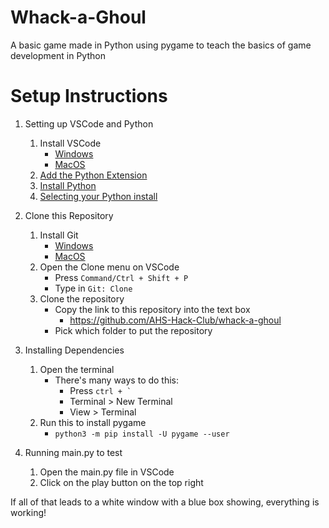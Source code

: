 # Whack-a-Ghoul

A basic game made in Python using pygame to teach the basics of game development in Python

# Setup Instructions

1. Setting up VSCode and Python

    1. Install VSCode
        - [Windows](https://code.visualstudio.com/docs/setup/windows#_installation)
        - [MacOS](https://code.visualstudio.com/docs/setup/mac#_installation)
    2. [Add the Python Extension](https://youtu.be/SKcZ3cwX8lA)
    3. [Install Python](https://code.visualstudio.com/docs/python/python-tutorial#_install-a-python-interpreter)
    4. [Selecting your Python install](https://code.visualstudio.com/docs/python/python-tutorial#_select-a-python-interpreter)

2. Clone this Repository
    1. Install Git
        - [Windows](https://git-scm.com/download/mac)
        - [MacOS](http://msysgit.github.io/)
    2. Open the Clone menu on VSCode
        - Press ```Command/Ctrl + Shift + P```
        - Type in ```Git: Clone```
    3. Clone the repository
        - Copy the link to this repository into the text box
            - https://github.com/AHS-Hack-Club/whack-a-ghoul
        - Pick which folder to put the repository

3. Installing Dependencies

    1. Open the terminal
        - There's many ways to do this:
            - Press ````ctrl + ` ````
            - Terminal > New Terminal
            - View > Terminal
    2. Run this to install pygame
       - ``` python3 -m pip install -U pygame --user ```

4. Running main.py to test

    1. Open the main.py file in VSCode
    2. Click on the play button on the top right

If all of that leads to a white window with a blue box showing, everything is working!
